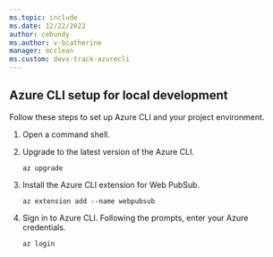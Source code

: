 ```yaml
---
ms.topic: include
ms.date: 12/22/2022
author: cebundy
ms.author: v-bcatherine
manager: mcclean
ms.custom: devx-track-azurecli
---
```


## Azure CLI setup for local development

Follow these steps to set up Azure CLI and your project environment.

1. Open a command shell.

1. Upgrade to the latest version of the Azure CLI.

    ```azurecli
    az upgrade
    ```

1. Install the Azure CLI extension for Web PubSub. 

    ```azurecli
    az extension add --name webpubsub
    ```

1. Sign in to Azure CLI.  Following the prompts, enter your Azure credentials.

    ```azurecli
    az login
    ```

